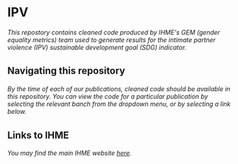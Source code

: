 # IPV
###### This repostory contains cleaned code produced by IHME's GEM (gender equality metrics) team used to generate results for the intimate partner violence (IPV) sustainable development goal (SDG) indicator.
## Navigating this repository
###### By the time of each of our publications, cleaned code should be available in this repository. You can view the code for a particular publication by selecting the relevant banch from the dropdown menu, or by selecting a link below.
## Links to IHME
###### You may find the main IHME website [here](healthdata.org).
